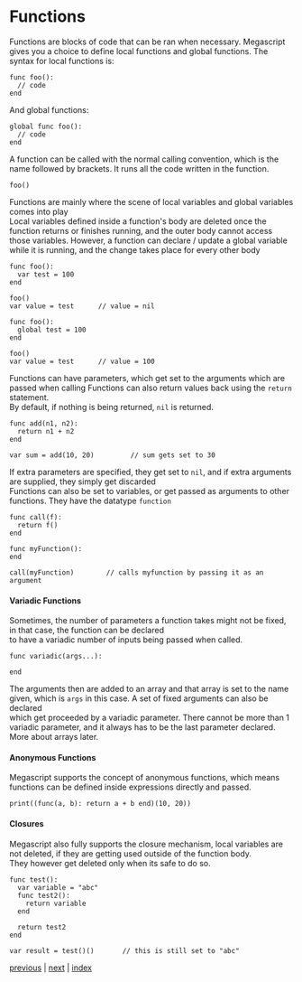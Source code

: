 <h1>Functions</h1>

Functions are blocks of code that can be ran when necessary. 
Megascript gives you a choice to define local functions and global functions.
The syntax for local functions is:
```
func foo():
  // code
end
```
And global functions:
```
global func foo():
  // code
end
```
A function can be called with the normal calling convention, which is the name followed by brackets. It runs all the code written in the function.
```
foo()
```
Functions are mainly where the scene of local variables and global variables comes into play<br>
Local variables defined inside a function's body are deleted once the function returns or finishes running, and the outer body cannot access those variables.
However, a function can declare / update a global variable while it is running, and the change takes place for every other body
```
func foo():
  var test = 100
end 

foo()
var value = test      // value = nil
```
```
func foo():
  global test = 100
end

foo()
var value = test      // value = 100
```
Functions can have parameters, which get set to the arguments which are passed when calling
Functions can also return values back using the `return` statement.<br>
By default, if nothing is being returned, `nil` is returned.
```
func add(n1, n2):
  return n1 + n2
end

var sum = add(10, 20)         // sum gets set to 30
```
If extra parameters are specified, they get set to `nil`, and if extra arguments are supplied, they simply get discarded<br>
Functions can also be set to variables, or get passed as arguments to other functions. They have the datatype `function`
```
func call(f):
  return f()
end 

func myFunction():
end 

call(myFunction)        // calls myfunction by passing it as an argument
```
<h4>Variadic Functions</h4>

Sometimes, the number of parameters a function takes might not be fixed, in that case, the function can be declared<br>
to have a variadic number of inputs being passed when called.
```
func variadic(args...):

end
```
The arguments then are added to an array and that array is set to the name given, which is `args` in this case. A set of fixed arguments can also be declared <br>
which get proceeded by a variadic parameter. There cannot be more than 1 variadic parameter, and it always has to be the last parameter declared.<br>
More about arrays later.

<h4>Anonymous Functions</h4>

Megascript supports the concept of anonymous functions, which means functions can be defined inside expressions directly and passed.
```
print((func(a, b): return a + b end)(10, 20))
```

<h4>Closures</h4>

Megascript also fully supports the closure mechanism, local variables are not deleted, if they are getting used outside of the function body.<br>
They however get deleted only when its safe to do so.
```
func test():
  var variable = "abc"
  func test2():
    return variable
  end
  
  return test2
end

var result = test()()       // this is still set to "abc"
```

[previous](/docs/variables.md) | [next](/docs/arrays.md) | [index](/docs/documentation.md)
